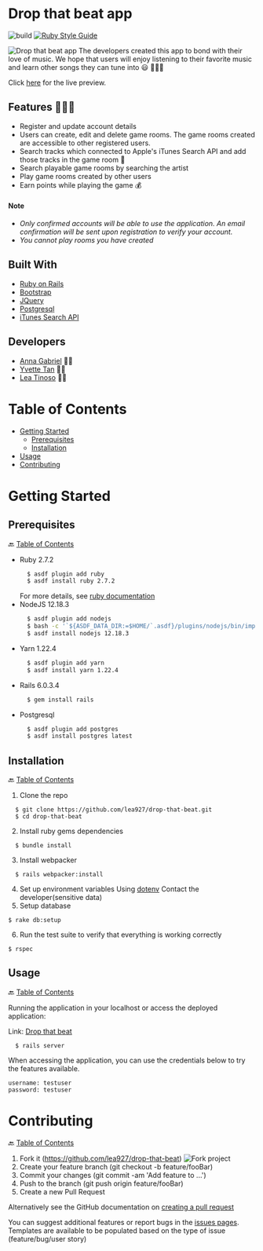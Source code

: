 # Drop that beat app

![build](https://github.com/lea927/drop-that-beat/actions/workflows/rspec.yml/badge.svg)
[![Ruby Style Guide](https://img.shields.io/badge/code_style-rubocop-brightgreen.svg)](https://github.com/rubocop/rubocop)

![Drop that beat app](https://user-images.githubusercontent.com/79251819/136054424-c82d19df-477b-4dbc-8f23-0185d0658d44.png)
The developers created this app to bond with their love of music. We hope that users will enjoy listening to their favorite music and learn other songs they can tune into 😃 🎵🎵🎵

Click [here](https://drop-that-beat.herokuapp.com/) for the live preview.

## Features 🎵🎵🎵

- Register and update account details
- Users can create, edit and delete game rooms. The game rooms created are accessible to other registered users.
- Search tracks which connected to Apple's iTunes Search API and add those tracks in the game room 🎵
- Search playable game rooms by searching the artist
- Play game rooms created by other users
- Earn points while playing the game 💰

#### Note

- _Only confirmed accounts will be able to use the application. An email confirmation will be sent upon registration to verify your account._
- _You cannot play rooms you have created_

## Built With

- [Ruby on Rails](https://rubyonrails.org/)
- [Bootstrap](https://getbootstrap.com/)
- [JQuery](https://jquery.com/)
- [Postgresql](https://www.postgresql.org/)
- [iTunes Search API](https://developer.apple.com/library/archive/documentation/AudioVideo/Conceptual/iTuneSearchAPI/index.html#//apple_ref/doc/uid/TP40017632-CH3-SW1)

## Developers

- [Anna Gabriel](https://github.com/annagabriel-hash) 👩‍💻
- [Yvette Tan](https://github.com/yvettetan) 👩‍💻
- [Lea Tinoso](https://github.com/lea927) 👩‍💻

# Table of Contents

- [Getting Started](#getting-started)
  - [Prerequisites](#prerequisites)
  - [Installation](#installation)
- [Usage](#usage)
- [Contributing](#contributing)

# Getting Started

## Prerequisites

🔙 [Table of Contents](#table-of-contents)

- Ruby 2.7.2
  ```bash
    $ asdf plugin add ruby
    $ asdf install ruby 2.7.2
  ```
  For more details, see [ruby documentation](https://www.ruby-lang.org/en/documentation/installation/)
- NodeJS 12.18.3
  ```bash
    $ asdf plugin add nodejs
    $ bash -c '`${ASDF_DATA_DIR:=$HOME/`.asdf}/plugins/nodejs/bin/import-release-team-keyring'
    $ asdf install nodejs 12.18.3
  ```
- Yarn 1.22.4
  ```bash
    $ asdf plugin add yarn
    $ asdf install yarn 1.22.4
  ```
- Rails 6.0.3.4
  ```bash
    $ gem install rails
  ```
- Postgresql
  ```bash
    $ asdf plugin add postgres
    $ asdf install postgres latest
  ```

## Installation

🔙 [Table of Contents](#table-of-contents)

1. Clone the repo

```
  $ git clone https://github.com/lea927/drop-that-beat.git
  $ cd drop-that-beat
```

2. Install ruby gems dependencies

```
  $ bundle install
```

3. Install webpacker

```
  $ rails webpacker:install
```

4. Set up environment variables
   Using [dotenv](https://github.com/bkeepers/dotenv)
   Contact the developer(sensitive data)
5. Setup database

```
$ rake db:setup
```

6. Run the test suite to verify that everything is working correctly

```
$ rspec
```

## Usage

🔙 [Table of Contents](#table-of-contents)

Running the application in your localhost or access the deployed application:

Link: [Drop that beat](https://drop-that-beat.herokuapp.com/)

```
  $ rails server
```

When accessing the application, you can use the credentials below to try the features available.

```
username: testuser
password: testuser
```

# Contributing

🔙 [Table of Contents](#table-of-contents)

1. Fork it (https://github.com/lea927/drop-that-beat)
   ![Fork project](https://user-images.githubusercontent.com/79251819/136222616-e9a78e32-a886-4356-93d7-093bd48f0c03.png)
2. Create your feature branch (git checkout -b feature/fooBar)
3. Commit your changes (git commit -am 'Add feature to ...')
4. Push to the branch (git push origin feature/fooBar)
5. Create a new Pull Request

Alternatively see the GitHub documentation on [creating a pull request](https://docs.github.com/en/github/collaborating-with-pull-requests/proposing-changes-to-your-work-with-pull-requests/creating-a-pull-request)

You can suggest additional features or report bugs in the [issues pages](https://github.com/lea927/drop-that-beat/issues). Templates are available to be populated based on the type of issue (feature/bug/user story)
